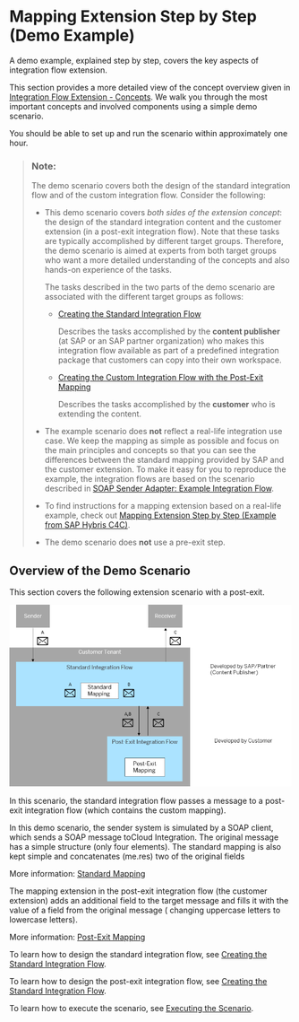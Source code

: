 <!-- loio2c3a5436ce414ac4a8b3fd4ba8b98bb2 -->

# Mapping Extension Step by Step \(Demo Example\)

A demo example, explained step by step, covers the key aspects of integration flow extension.

This section provides a more detailed view of the concept overview given in [Integration Flow Extension - Concepts](integration-flow-extension-concepts-41b238c.md). We walk you through the most important concepts and involved components using a simple demo scenario.

You should be able to set up and run the scenario within approximately one hour.

> ### Note:  
> The demo scenario covers both the design of the standard integration flow and of the custom integration flow. Consider the following:
> 
> -   This demo scenario covers *both sides of the extension concept*: the design of the standard integration content and the customer extension \(in a post-exit integration flow\). Note that these tasks are typically accomplished by different target groups. Therefore, the demo scenario is aimed at experts from both target groups who want a more detailed understanding of the concepts and also hands-on experience of the tasks.
> 
>     The tasks described in the two parts of the demo scenario are associated with the different target groups as follows:
> 
>     -   [Creating the Standard Integration Flow](creating-the-standard-integration-flow-4da82ad.md)
> 
>         Describes the tasks accomplished by the **content publisher** \(at SAP or an SAP partner organization\) who makes this integration flow available as part of a predefined integration package that customers can copy into their own workspace.
> 
>     -   [Creating the Custom Integration Flow with the Post-Exit Mapping](creating-the-custom-integration-flow-with-the-post-exit-mapping-988e5e3.md)
> 
>         Describes the tasks accomplished by the **customer** who is extending the content.
> 
> 
> -   The example scenario does **not** reflect a real-life integration use case. We keep the mapping as simple as possible and focus on the main principles and concepts so that you can see the differences between the standard mapping provided by SAP and the customer extension. To make it easy for you to reproduce the example, the integration flows are based on the scenario described in [SOAP Sender Adapter: Example Integration Flow](soap-sender-adapter-example-integration-flow-ad2409e.md).
> 
> -   To find instructions for a mapping extension based on a real-life example, check out [Mapping Extension Step by Step \(Example from SAP Hybris C4C\)](mapping-extension-step-by-step-example-from-sap-hybris-c4c-7749fb7.md).
> 
> -   The demo scenario does **not** use a pre-exit step.



<a name="loio2c3a5436ce414ac4a8b3fd4ba8b98bb2__section_gpl_prh_cgb"/>

## Overview of the Demo Scenario

This section covers the following extension scenario with a post-exit.

![](images/Mapping_Extension_with_Post_Exit_Overview_Fl_ow_1887ac7.png)

In this scenario, the standard integration flow passes a message to a post-exit integration flow \(which contains the custom mapping\).

In this demo scenario, the sender system is simulated by a SOAP client, which sends a SOAP message toCloud Integration. The original message has a simple structure \(only four elements\). The standard mapping is also kept simple and concatenates \(me.res\) two of the original fields

More information: [Standard Mapping](standard-mapping-56c3bf5.md)

The mapping extension in the post-exit integration flow \(the customer extension\) adds an additional field to the target message and fills it with the value of a field from the original message \( changing uppercase letters to lowercase letters\).

More information: [Post-Exit Mapping](post-exit-mapping-0f17497.md)

To learn how to design the standard integration flow, see [Creating the Standard Integration Flow](creating-the-standard-integration-flow-4da82ad.md).

To learn how to design the post-exit integration flow, see [Creating the Standard Integration Flow](creating-the-standard-integration-flow-4da82ad.md).

To learn how to execute the scenario, see [Executing the Scenario](executing-the-scenario-909ec34.md).

